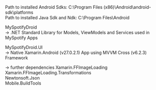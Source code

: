 

Path to installed Android Sdks: C:\Program Files (x86)\Android\android-sdk\platforms  
Path to installed Java Sdk and Ndk: C:\Program Files\Android



MySpotifyDroid  
-> .NET Standard Library for Models, ViewModels and Services used in MySpotify Apps


MySpotifyDroid.UI  
-> Native Xamarin.Android (v27.0.2.1) App using MVVM Cross (v6.2.3) Framework  

-> further dependencies
Xamarin.FFImageLoading  
Xamarin.FFImageLoading.Transformations  
Newtonsoft.Json  
Mobile.BuildTools     